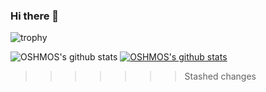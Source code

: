 ### Hi there 👋

![trophy](https://github-profile-trophy.vercel.app/?username=OSHMOS)

![OSHMOS's github stats](https://github-readme-stats.vercel.app/api?username=OSHMOS&show_icons=true)
[![OSHMOS's github stats](https://github-readme-stats.vercel.app/api/top-langs/?username=OSHMOS&show_icons=true&hide_border=true&title_color=004386&icon_color=004386&layout=compact)](https://github.com/OSHMOS)

<!-- <img src ="https://encrypted-tbn0.gstatic.com/images?q=tbn:ANd9GcTc46MZEX4mKnOndJ3VJlE-l_vRPyWnu8Dh-Q&usqp=CAU" width="100%" height="62.5%"> -->
>>>>>>> Stashed changes

<!--
**OSHMOS/OSHMOS** is a ✨ _special_ ✨ repository because its `README.md` (this file) appears on your GitHub profile.

Here are some ideas to get you started:

- 🔭 I’m currently working on ...
- 🌱 I’m currently learning ...
- 👯 I’m looking to collaborate on ...
- 🤔 I’m looking for help with ...
- 💬 Ask me about ...
- 📫 How to reach me: ...
- 😄 Pronouns: ...
- ⚡ Fun fact: ...
-->
